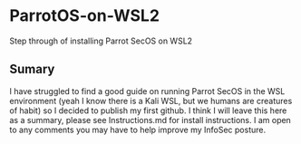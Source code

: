 # ParrotOS-on-WSL2
Step through of installing Parrot SecOS on WSL2

## Sumary
I have struggled to find a good guide on running Parrot SecOS in the WSL environment (yeah I know there is a Kali WSL, but we humans are creatures of habit) so I decided to publish my first github.  I think I will leave this here as a summary, please see Instructions.md for install instructions. I am open to any comments you may have to help improve my InfoSec posture. 

